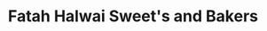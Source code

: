 ---
title: "Fatah Halwai Sweet's and Bakers"
url: /karachi/fatah-halwai-sweets-and-bakers/
shop: bakery
---